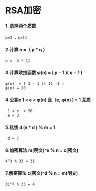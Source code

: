 #  RSA加密

#### 1. 选择两个质数

```
p=3 ，q=11
```

#### 2.计算 n =（ p * q ）

```
n =  3 * 11
```

#### 3.计算欧拉函数 φ(n) = ( p − 1 )( q − 1 )

```
φ(n)  = ( 3 - 1 )( 11 -1 )
φ(n) = 20
```

#### 4.公钥e 1 < e < φ(n) 且（e, φ(n) ) = 1 互质

```
 1 < e  < 20
 e = 3
```

#### 5.私钥 d (e * d ) % m = 1

```
 d = 7
```

#### 6.加密算法 m(明文)^e % n = c(密文)

```
4^3 % 33 = 31
```

#### 7.解密算法 c(密文)^d % n = m(明文)

```
31^7 % 33 = 4
```

